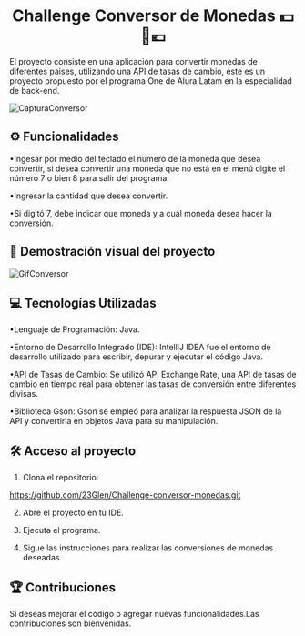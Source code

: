<h1 align="center"> Challenge Conversor de Monedas 💵💱💶 </h1>

El proyecto consiste en una aplicación para convertir monedas de diferentes paises, utilizando una API de tasas de cambio, este es un proyecto propuesto
por el programa One de Alura Latam en la especialidad de back-end.

![CapturaConversor](https://github.com/user-attachments/assets/b1e1ef52-6144-43c5-abc0-875abfc5720e)

 <h2> ⚙️ Funcionalidades  </h2>
 
•Ingesar por medio del teclado el número de la moneda que desea convertir,
si desea convertir una moneda que no está en el menú digite el número 7 
o bien 8 para salir del programa.

•Ingresar la cantidad que desea convertir.

•Si digitó 7, debe indicar que moneda y a cuál moneda desea hacer la conversión.


<h2> 🎥 Demostración visual del proyecto </h2>

![GifConversor](https://github.com/user-attachments/assets/cb4da718-74c9-4d9b-961e-d20121e1b7f9)

<h2> 💻 Tecnologías Utilizadas  </h2>

•Lenguaje de Programación: Java.

•Entorno de Desarrollo Integrado (IDE): IntelliJ IDEA fue el entorno de desarrollo utilizado para escribir, depurar y ejecutar el código Java.

•API de Tasas de Cambio: Se utilizó API Exchange Rate, una API de tasas de cambio en tiempo real para obtener las tasas de conversión entre diferentes divisas.

•Biblioteca Gson: Gson se empleó para analizar la respuesta JSON de la API y convertirla en objetos Java para su manipulación.



<h2>🛠️ Acceso al proyecto</h2>

1. Clona el repositorio:

 https://github.com/23Glen/Challenge-conversor-monedas.git

2. Abre el proyecto en tú IDE.

3. Ejecuta el programa.

4. Sigue las instrucciones para realizar las conversiones de monedas deseadas.

<h2>🏆 Contribuciones </h2>

Si deseas mejorar el código o agregar nuevas funcionalidades.Las contribuciones son bienvenidas. 

